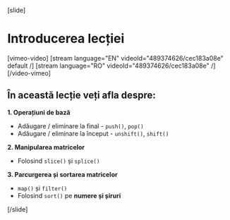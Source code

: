 [slide]
# Introducerea lecției

[vimeo-video]
[stream language="EN" videoId="489374626/cec183a08e" default /]
[stream language="RO" videoId="489374626/cec183a08e"  /]
[/video-vimeo]

## În această lecție veți afla despre:

**1. Operațiuni de bază**

- Adăugare / eliminare la final - `push()`, `pop()`
- Adăugare / eliminare la început - `unshift()`, `shift()`

**2. Manipularea matricelor**

- Folosind `slice()` și `splice()`

**3. Parcurgerea și sortarea matricelor**

- `map()` și `filter()`
- Folosind `sort()` pe **numere și șiruri**

[/slide]